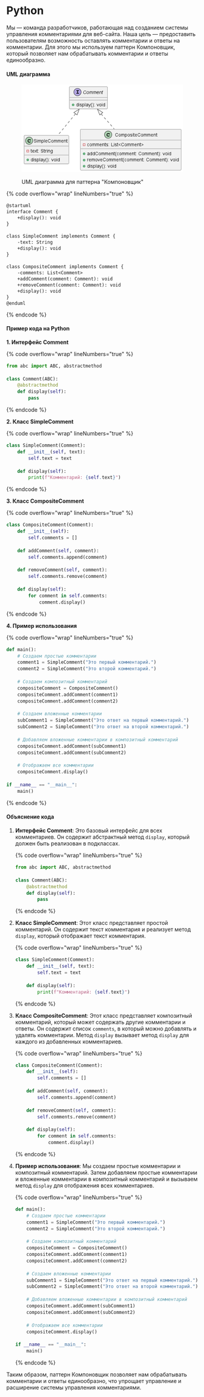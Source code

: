 # Python

Мы — команда разработчиков, работающая над созданием системы управления комментариями для веб-сайта. Наша цель — предоставить пользователям возможность оставлять комментарии и ответы на комментарии. Для этого мы используем паттерн Компоновщик, который позволяет нам обрабатывать комментарии и ответы единообразно.

#### UML диаграмма

<figure><img src="../../../../../.gitbook/assets/image (1) (1) (1) (1) (1) (1) (1) (1) (1) (1) (1) (1) (1) (1) (1) (1) (1) (1) (1) (1) (1).png" alt=""><figcaption><p>UML диаграмма для паттерна "Компоновщик"</p></figcaption></figure>

{% code overflow="wrap" lineNumbers="true" %}
```plantuml
@startuml
interface Comment {
    +display(): void
}

class SimpleComment implements Comment {
    -text: String
    +display(): void
}

class CompositeComment implements Comment {
    -comments: List<Comment>
    +addComment(comment: Comment): void
    +removeComment(comment: Comment): void
    +display(): void
}
@enduml
```
{% endcode %}

#### Пример кода на Python

**1. Интерфейс Comment**

{% code overflow="wrap" lineNumbers="true" %}
```python
from abc import ABC, abstractmethod

class Comment(ABC):
    @abstractmethod
    def display(self):
        pass
```
{% endcode %}

**2. Класс SimpleComment**

{% code overflow="wrap" lineNumbers="true" %}
```python
class SimpleComment(Comment):
    def __init__(self, text):
        self.text = text

    def display(self):
        print(f"Комментарий: {self.text}")
```
{% endcode %}

**3. Класс CompositeComment**

{% code overflow="wrap" lineNumbers="true" %}
```python
class CompositeComment(Comment):
    def __init__(self):
        self.comments = []

    def addComment(self, comment):
        self.comments.append(comment)

    def removeComment(self, comment):
        self.comments.remove(comment)

    def display(self):
        for comment in self.comments:
            comment.display()
```
{% endcode %}

**4. Пример использования**

{% code overflow="wrap" lineNumbers="true" %}
```python
def main():
    # Создаем простые комментарии
    comment1 = SimpleComment("Это первый комментарий.")
    comment2 = SimpleComment("Это второй комментарий.")

    # Создаем композитный комментарий
    compositeComment = CompositeComment()
    compositeComment.addComment(comment1)
    compositeComment.addComment(comment2)

    # Создаем вложенные комментарии
    subComment1 = SimpleComment("Это ответ на первый комментарий.")
    subComment2 = SimpleComment("Это ответ на второй комментарий.")

    # Добавляем вложенные комментарии в композитный комментарий
    compositeComment.addComment(subComment1)
    compositeComment.addComment(subComment2)

    # Отображаем все комментарии
    compositeComment.display()

if __name__ == "__main__":
    main()
```
{% endcode %}

#### Объяснение кода

1.  **Интерфейс Comment**: Это базовый интерфейс для всех комментариев. Он содержит абстрактный метод `display`, который должен быть реализован в подклассах.

    {% code overflow="wrap" lineNumbers="true" %}
    ```python
    from abc import ABC, abstractmethod

    class Comment(ABC):
        @abstractmethod
        def display(self):
            pass
    ```
    {% endcode %}
2.  **Класс SimpleComment**: Этот класс представляет простой комментарий. Он содержит текст комментария и реализует метод `display`, который отображает текст комментария.

    {% code overflow="wrap" lineNumbers="true" %}
    ```python
    class SimpleComment(Comment):
        def __init__(self, text):
            self.text = text

        def display(self):
            print(f"Комментарий: {self.text}")
    ```
    {% endcode %}
3.  **Класс CompositeComment**: Этот класс представляет композитный комментарий, который может содержать другие комментарии и ответы. Он содержит список `comments`, в который можно добавлять и удалять комментарии. Метод `display` вызывает метод `display` для каждого из добавленных комментариев.

    {% code overflow="wrap" lineNumbers="true" %}
    ```python
    class CompositeComment(Comment):
        def __init__(self):
            self.comments = []

        def addComment(self, comment):
            self.comments.append(comment)

        def removeComment(self, comment):
            self.comments.remove(comment)

        def display(self):
            for comment in self.comments:
                comment.display()
    ```
    {% endcode %}
4.  **Пример использования**: Мы создаем простые комментарии и композитный комментарий. Затем добавляем простые комментарии и вложенные комментарии в композитный комментарий и вызываем метод `display` для отображения всех комментариев.

    {% code overflow="wrap" lineNumbers="true" %}
    ```python
    def main():
        # Создаем простые комментарии
        comment1 = SimpleComment("Это первый комментарий.")
        comment2 = SimpleComment("Это второй комментарий.")

        # Создаем композитный комментарий
        compositeComment = CompositeComment()
        compositeComment.addComment(comment1)
        compositeComment.addComment(comment2)

        # Создаем вложенные комментарии
        subComment1 = SimpleComment("Это ответ на первый комментарий.")
        subComment2 = SimpleComment("Это ответ на второй комментарий.")

        # Добавляем вложенные комментарии в композитный комментарий
        compositeComment.addComment(subComment1)
        compositeComment.addComment(subComment2)

        # Отображаем все комментарии
        compositeComment.display()

    if __name__ == "__main__":
        main()
    ```
    {% endcode %}

Таким образом, паттерн Компоновщик позволяет нам обрабатывать комментарии и ответы единообразно, что упрощает управление и расширение системы управления комментариями.
